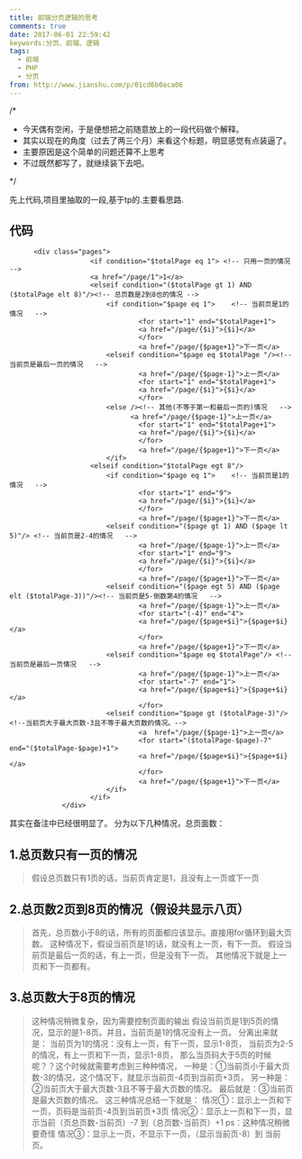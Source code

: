 ```yaml
---
title: 前端分页逻辑的思考
comments: true
date: 2017-06-01 22:59:42
keywords:分页、前端、逻辑
tags:
  - 前端
  - PHP
  - 分页
from: http://www.jianshu.com/p/01cd6b0aca06
---
```

/* 
  * 今天偶有空闲，于是便想把之前随意放上的一段代码做个解释。
  * 其实以现在的角度（过去了两三个月）来看这个标题，明显感觉有点装逼了。
  * 主要原因是这个简单的问题还算不上思考
  * 不过既然都写了，就继续装下去吧。
  
*/
<!--more-->
先上代码,项目里抽取的一段,基于tp的.主要看思路.
## 代码
```
      <div class="pages">
            		<if condition="$totalPage eq 1"> <!-- 只用一页的情况 -->
            		<a href="/page/1">1</a>
            		<elseif condition="($totalPage gt 1) AND ($totalPage elt 8)"/><!-- 总页数是2到8也的情况 -->
            			<if condition="$page eq 1">    <!-- 当前页是1的情况   -->      					
                                <for start="1" end="$totalPage+1">
								<a href="/page/{$i}">{$i}</a>	  
								</for>                         
                                <a href="/page/{$page+1}">下一页</a>
                        <elseif condition="$page eq $totalPage "/><!-- 当前页是最后一页的情况   --> 
                        		<a href="/page/{$page-1}">上一页</a>
                                <for start="1" end="$totalPage+1">
								<a href="/page/{$i}">{$i}</a>	
								</for>                           
      					<else /><!-- 其他(不等于第一和最后一页的)情况   --> 
                              <a href="/page/{$page-1}">上一页</a>
                                <for start="1" end="$totalPage+1">
								<a href="/page/{$i}">{$i}</a>	
								</for>
								<a href="/page/{$page+1}">下一页</a>
                        </if>
                    <elseif condition="$totalPage egt 8"/>
                    	<if condition="$page eq 1">    <!-- 当前页是1的情况   -->      					
                                <for start="1" end="9">
								<a href="/page/{$i}">{$i}</a>	  
								</for>                         
                                <a href="/page/{$page+1}">下一页</a>
                    	<elseif condition="($page gt 1) AND ($page lt 5)"/> <!-- 当前页是2-4的情况   -->   
            					<a href="/page/{$page-1}">上一页</a>
                                <for start="1" end="9">
								<a href="/page/{$i}">{$i}</a>	
								</for>                           
                                <a href="/page/{$page+1}">下一页</a>
                        <elseif condition="($page egt 5) AND ($page elt ($totalPage-3))"/><!-- 当前页是5-倒数第4的情况   -->  
                        		<a href="/page/{$page-1}">上一页</a>
                                <for start="(-4)" end="4">
								<a href="/page/{$page+$i}">{$page+$i}</a>	
								</for>                           
                                <a href="/page/{$page+1}">下一页</a>
                        <elseif condition="$page eq $totalPage"/> <!-- 当前页是最后一页情况   -->
								<a href="/page/{$page-1}">上一页</a>
                                <for start="-7" end="1">
								<a href="/page/{$page+$i}">{$page+$i}</a>	
								</for>   
                        <elseif condition="$page gt ($totalPage-3)"/><!--当前页大于最大页数-3且不等于最大页数的情况。-->
								<a  href="/page/{$page-1}">上一页</a>
                                <for start="($totalPage-$page)-7" end="($totalPage-$page)+1">
								<a href="/page/{$page+$i}">{$page+$i}</a>	
								</for>                           
                                <a href="/page/{$page+1}">下一页</a>
                        </if>        
            		</if>
             </div>

```
其实在备注中已经很明显了。
分为以下几种情况，总页面数：
## 1.总页数只有一页的情况
> 假设总页数只有1页的话，当前页肯定是1，且没有上一页或下一页

## 2.总页数2页到8页的情况（假设共显示八页）
> 首先，总页数小于8的话，所有的页面都应该显示。直接用for循环到最大页数。
这种情况下，假设当前页是1的话，就没有上一页，有下一页。
假设当前页是最后一页的话，有上一页，但是没有下一页。
其他情况下就是上一页和下一页都有。

## 3.总页数大于8页的情况
> 这种情况稍微复杂，因为需要控制页面的输出
假设当前页是1到5页的情况，显示的是1-8页。并且，当前页是1的情况没有上一页。
分离出来就是：
当前页为1的情况：没有上一页，有下一页，显示1-8页，
当前页为2-5的情况，有上一页和下一页，显示1-8页，
那么当页码大于5页的时候呢？？这个时候就需要考虑到三种种情况，
一种是：①当前页小于最大页数-3的情况，这个情况下，就显示当前页-4页到当前页+3页，
另一种是：②当前页大于最大页数-3且不等于最大页数的情况。
最后就是：③当前页是最大页数的情况。
这三种情况总结一下就是：
情况①：显示上一页和下一页，页码是当前页-4页到当前页+3页
情况②：显示上一页和下一页，显示当前（页总页数-当前页）-7 到（总页数-当前页）+1 ps：这种情况稍微要奇怪
情况③：显示上一页，不显示下一页，（显示当前页-8）到 当前页。